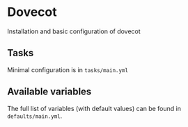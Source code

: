 # Dovecot

Installation and basic configuration of dovecot

## Tasks

Minimal configuration is in `tasks/main.yml`

## Available variables

The full list of variables (with default values) can be found in `defaults/main.yml`.
